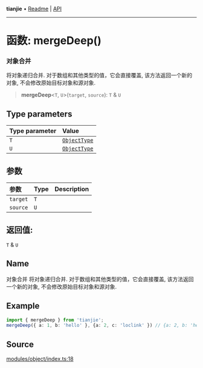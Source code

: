 **tianjie** • [Readme](../README.md) \| [API](../globals.md)

***

# 函数: mergeDeep()

### 对象合并
将对象递归合并. 对于数组和其他类型的值，它会直接覆盖, 该方法返回一个新的对象, 不会修改原始目标对象和源对象.

<a id="undefined" name="undefined"></a>

> **mergeDeep**\<`T`, `U`\>(`target`, `source`): `T` & `U`

## Type parameters

| Type parameter | Value |
| :------ | :------ |
| `T` | [`ObjectType`](../type-aliases/ObjectType.md) |
| `U` | [`ObjectType`](../type-aliases/ObjectType.md) |

## 参数

| 参数 | Type | Description |
| :------ | :------ | :------ |
| `target` | `T` |  |
| `source` | `U` |  |

## 返回值:

`T` & `U`

## Name

对象合并
将对象递归合并. 对于数组和其他类型的值，它会直接覆盖, 该方法返回一个新的对象, 不会修改原始目标对象和源对象.

## Example

```ts
import { mergeDeep } from 'tianjie';
mergeDeep({ a: 1, b: 'hello' }, {a: 2, c: 'loclink' }) // {a: 2, b: 'hello', c: 'loclink'}

```

## Source

[modules/object/index.ts:18](https://github.com/hacxy/tianjie/blob/d8e0c69da942f3f57ac0eaed6b9408be5dbb0c36/src/modules/object/index.ts#L18)
